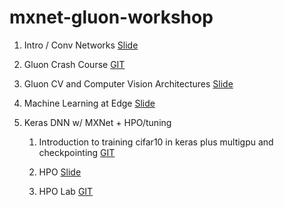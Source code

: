 # mxnet-gluon-workshop

1. Intro / Conv Networks [Slide](https://amazon.awsapps.com/workdocs/index.html#/document/c524c6e099ba67924ad50fb47d5e4d77c25680ae6e90224362aaa3c8bad393da)

2. Gluon Crash Course [GIT](https://github.com/thomelane/DeepLearningWithMXNetGluon/tree/6659688968247c4482a421a5e67cad71bc5bca0d)

3. Gluon CV and Computer Vision Architectures [Slide](http://bit.ly/2nktxX6)

4. Machine Learning at Edge [Slide](https://amazon.awsapps.com/workdocs/index.html#/document/f1d7f336df23dd153546cc371e03a95804da4cd94caceac44270a4778282b2a6)

5. Keras DNN w/ MXNet + HPO/tuning

    1. Introduction to training cifar10 in keras plus multigpu and checkpointing [GIT](https://github.com/cyrusmvahid/GluonBootcamp/tree/master/labs/Keras)

    2. HPO [Slide](https://amazon.awsapps.com/workdocs/index.html#/document/44da31fce3a83e62ecbe592e70ee31e5c56f686f7b056277c3ec36eddd79f539)

    3. HPO Lab [GIT](https://github.com/cyrusmvahid/GluonBootcamp/tree/master/labs/sagemaker_hyperparam)

